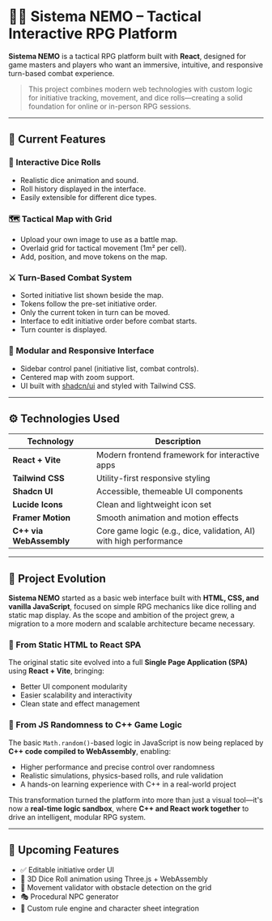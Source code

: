 # 🧙‍♂️ Sistema NEMO – Tactical Interactive RPG Platform

**Sistema NEMO** is a tactical RPG platform built with **React**, designed for game masters and players who want an immersive, intuitive, and responsive turn-based combat experience.

> This project combines modern web technologies with custom logic for initiative tracking, movement, and dice rolls—creating a solid foundation for online or in-person RPG sessions.

---

## 🚀 Current Features

### 🎲 Interactive Dice Rolls
- Realistic dice animation and sound.
- Roll history displayed in the interface.
- Easily extensible for different dice types.

### 🗺️ Tactical Map with Grid
- Upload your own image to use as a battle map.
- Overlaid grid for tactical movement (1m² per cell).
- Add, position, and move tokens on the map.

### ⚔️ Turn-Based Combat System
- Sorted initiative list shown beside the map.
- Tokens follow the pre-set initiative order.
- Only the current token in turn can be moved.
- Interface to edit initiative order before combat starts.
- Turn counter is displayed.

### 🧩 Modular and Responsive Interface
- Sidebar control panel (initiative list, combat controls).
- Centered map with zoom support.
- UI built with [shadcn/ui](https://ui.shadcn.com) and styled with Tailwind CSS.

---

## ⚙️ Technologies Used

| Technology           | Description                                       |
|----------------------|---------------------------------------------------|
| **React + Vite**     | Modern frontend framework for interactive apps    |
| **Tailwind CSS**     | Utility-first responsive styling                  |
| **Shadcn UI**        | Accessible, themeable UI components               |
| **Lucide Icons**     | Clean and lightweight icon set                    |
| **Framer Motion**    | Smooth animation and motion effects               |
| **C++ via WebAssembly** | Core game logic (e.g., dice, validation, AI) with high performance |

---

## 🔄 Project Evolution

**Sistema NEMO** started as a basic web interface built with **HTML, CSS, and vanilla JavaScript**, focused on simple RPG mechanics like dice rolling and static map display. As the scope and ambition of the project grew, a migration to a more modern and scalable architecture became necessary.

### 🚀 From Static HTML to React SPA

The original static site evolved into a full **Single Page Application (SPA)** using **React + Vite**, bringing:

- Better UI component modularity  
- Easier scalability and interactivity  
- Clean state and effect management  

### 🧠 From JS Randomness to C++ Game Logic

The basic `Math.random()`-based logic in JavaScript is now being replaced by **C++ code compiled to WebAssembly**, enabling:

- Higher performance and precise control over randomness  
- Realistic simulations, physics-based rolls, and rule validation  
- A hands-on learning experience with C++ in a real-world project  

This transformation turned the platform into more than just a visual tool—it's now a **real-time logic sandbox**, where **C++ and React work together** to drive an intelligent, modular RPG system.

---

## 🎯 Upcoming Features

- ✅ Editable initiative order UI  
- 🔄 3D Dice Roll animation using Three.js + WebAssembly  
- 🧮 Movement validator with obstacle detection on the grid  
- 🎭 Procedural NPC generator  
- 🧠 Custom rule engine and character sheet integration  


